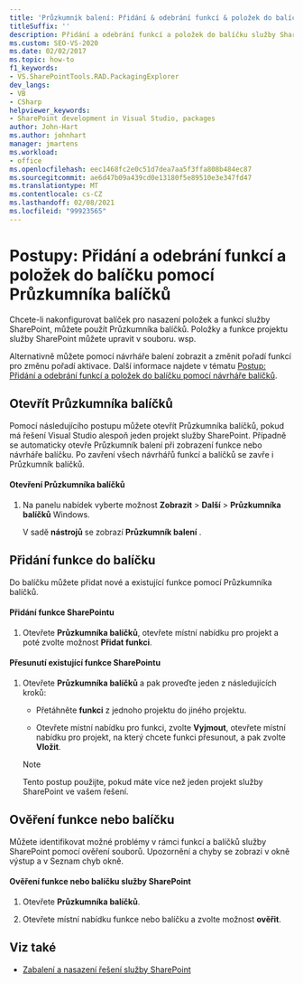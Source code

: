 ```yaml
---
title: 'Průzkumník balení: Přidání & odebrání funkcí & položek do balíčku'
titleSuffix: ''
description: Přidání a odebrání funkcí a položek do balíčku služby SharePoint pomocí Průzkumníka balíčků v aplikaci Visual Studio.
ms.custom: SEO-VS-2020
ms.date: 02/02/2017
ms.topic: how-to
f1_keywords:
- VS.SharePointTools.RAD.PackagingExplorer
dev_langs:
- VB
- CSharp
helpviewer_keywords:
- SharePoint development in Visual Studio, packages
author: John-Hart
ms.author: johnhart
manager: jmartens
ms.workload:
- office
ms.openlocfilehash: eec1468fc2e0c51d7dea7aa5f3ffa808b484ec87
ms.sourcegitcommit: ae6d47b09a439cd0e13180f5e89510e3e347fd47
ms.translationtype: MT
ms.contentlocale: cs-CZ
ms.lasthandoff: 02/08/2021
ms.locfileid: "99923565"
---
```

# <a name="how-to-add-and-remove-features-and-items-to-a-package-by-using-the-packaging-explorer"></a>Postupy: Přidání a odebrání funkcí a položek do balíčku pomocí Průzkumníka balíčků
  Chcete-li nakonfigurovat balíček pro nasazení položek a funkcí služby SharePoint, můžete použít Průzkumníka balíčků. Položky a funkce projektu služby SharePoint můžete upravit v souboru. wsp.

 Alternativně můžete pomocí návrháře balení zobrazit a změnit pořadí funkcí pro změnu pořadí aktivace. Další informace najdete v tématu [Postup: Přidání a odebrání funkcí a položek do balíčku pomocí návrháře balíčků](../sharepoint/how-to-add-and-remove-features-and-items-to-a-package-by-using-the-package-designer.md).

## <a name="open-the-packaging-explorer"></a>Otevřít Průzkumníka balíčků
 Pomocí následujícího postupu můžete otevřít Průzkumníka balíčků, pokud má řešení Visual Studio alespoň jeden projekt služby SharePoint. Případně se automaticky otevře Průzkumník balení při zobrazení funkce nebo návrháře balíčku. Po zavření všech návrhářů funkcí a balíčků se zavře i Průzkumník balíčků.

#### <a name="to-open-the-packaging-explorer"></a>Otevření Průzkumníka balíčků

1. Na panelu nabídek vyberte možnost **Zobrazit**  >  **Další**  >  **Průzkumníka balíčků** Windows.

     V sadě **nástrojů** se zobrazí **Průzkumník balení** .

## <a name="adding-a-feature-to-a-package"></a>Přidání funkce do balíčku
 Do balíčku můžete přidat nové a existující funkce pomocí Průzkumníka balíčků.

#### <a name="to-add-a-sharepoint-feature"></a>Přidání funkce SharePointu

1. Otevřete **Průzkumníka balíčků**, otevřete místní nabídku pro projekt a poté zvolte možnost **Přidat funkci**.

#### <a name="to-move-an-existing-sharepoint-feature"></a>Přesunutí existující funkce SharePointu

1. Otevřete **Průzkumníka balíčků** a pak proveďte jeden z následujících kroků:

    - Přetáhněte **funkci** z jednoho projektu do jiného projektu.

    - Otevřete místní nabídku pro funkci, zvolte **Vyjmout**, otevřete místní nabídku pro projekt, na který chcete funkci přesunout, a pak zvolte **Vložit**.

    > [!NOTE]
    > Tento postup použijte, pokud máte více než jeden projekt služby SharePoint ve vašem řešení.

## <a name="validate-a-feature-or-package"></a>Ověření funkce nebo balíčku
 Můžete identifikovat možné problémy v rámci funkcí a balíčků služby SharePoint pomocí ověření souborů. Upozornění a chyby se zobrazí v okně výstup a v Seznam chyb okně.

#### <a name="to-validate-a-sharepoint-feature-or-package"></a>Ověření funkce nebo balíčku služby SharePoint

1. Otevřete **Průzkumníka balíčků**.

2. Otevřete místní nabídku funkce nebo balíčku a zvolte možnost **ověřit**.

## <a name="see-also"></a>Viz také
- [Zabalení a nasazení řešení služby SharePoint](../sharepoint/packaging-and-deploying-sharepoint-solutions.md)
